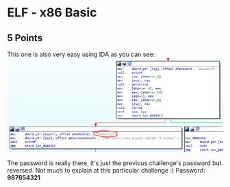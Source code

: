 # ELF - x86 Basic
## 5 Points

This one is also very easy using IDA as you can see:
![1](https://github.com/nickolasdaniel/Root-Me-/blob/master/Cracking/ELF%20-%20x86%20Basic/photos/1.PNG)

The password is really there, it's just the previous challenge's password but reversed. Not much to explain at this particular challenge :)
Password: __987654321__
